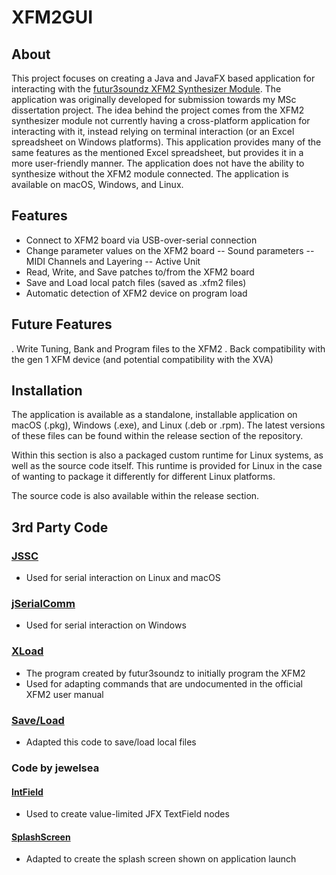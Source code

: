 # XFM2GUI

## About
This project focuses on creating a Java and JavaFX based application for interacting with the [futur3soundz XFM2 Synthesizer Module](https://futur3soundz.com). The application was originally developed for submission towards my MSc dissertation project. The idea behind the project comes from the XFM2 synthesizer module not currently having a cross-platform application for interacting with it, instead relying on terminal interaction (or an Excel spreadsheet on Windows platforms). This application provides many of the same features as the mentioned Excel spreadsheet, but provides it in a more user-friendly manner. The application does not have the ability to synthesize without the XFM2 module connected. The application is available on macOS, Windows, and Linux.

## Features
- Connect to XFM2 board via USB-over-serial connection
- Change parameter values on the XFM2 board
-- Sound parameters
-- MIDI Channels and Layering
-- Active Unit
- Read, Write, and Save patches to/from the XFM2 board
- Save and Load local patch files (saved as .xfm2 files)
- Automatic detection of XFM2 device on program load

## Future Features
. Write Tuning, Bank and Program files to the XFM2
. Back compatibility with the gen 1 XFM device (and potential compatibility with the XVA)

## Installation
The application is available as a standalone, installable application on macOS (.pkg), Windows (.exe), and Linux (.deb or .rpm). The latest versions of these files can be found within the release section of the repository. 

Within this section is also a packaged custom runtime for Linux systems, as well as the source code itself. This runtime is provided for Linux in the case of wanting to package it differently for different Linux platforms.

The source code is also available within the release section.

## 3rd Party Code
### [JSSC](https://github.com/scream3r/java-simple-serial-connector)
- Used for serial interaction on Linux and macOS

### [jSerialComm](https://fazecast.github.io/jSerialComm/)
- Used for serial interaction on Windows

### [XLoad](https://www.futur3soundz.com/)
- The program created by futur3soundz to initially program the XFM2
- Used for adapting commands that are undocumented in the official XFM2 user manual

### [Save/Load](https://www.genuinecoder.com/save-files-javafx-filechooser/)
- Adapted this code to save/load local files

### Code by jewelsea
#### [IntField](https://gist.github.com/jewelsea/1962045)
- Used to create value-limited JFX TextField nodes

#### [SplashScreen](https://gist.github.com/jewelsea/2305098)
- Adapted to create the splash screen shown on application launch
